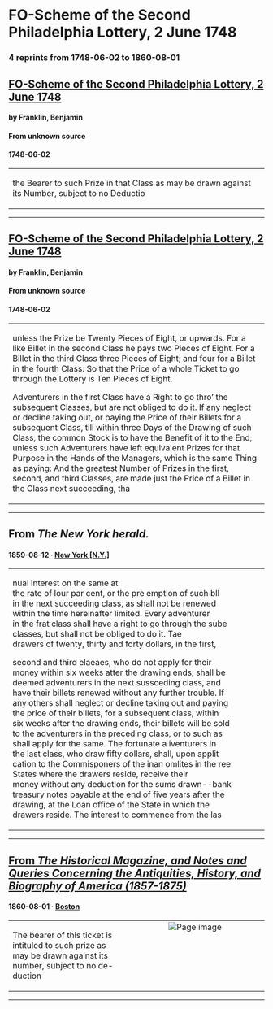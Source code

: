 
# FO-Scheme of the Second Philadelphia Lottery, 2 June 1748

### 4 reprints from 1748-06-02 to 1860-08-01

## [FO-Scheme of the Second Philadelphia Lottery, 2 June 1748](https://founders.archives.gov/documents/Franklin/01-03-02-0125)

#### by Franklin, Benjamin

#### From unknown source

#### 1748-06-02

<table style="width: 100%;"><tr><td style="width: 50%">

 the Bearer to such Prize in that Class as may be drawn against its Number, subject to no Deductio
</td></tr></table>

---

## [FO-Scheme of the Second Philadelphia Lottery, 2 June 1748](https://founders.archives.gov/documents/Franklin/01-03-02-0125)

#### by Franklin, Benjamin

#### From unknown source

#### 1748-06-02

<table style="width: 100%;"><tr><td style="width: 50%">

 unless the Prize be Twenty Pieces of Eight, or upwards. For a like Billet in the second Class he pays two Pieces of Eight. For a Billet in the third Class three Pieces of Eight; and four for a Billet in the fourth Class: So that the Price of a whole Ticket to go through the Lottery is Ten Pieces of Eight.  
  
Adventurers in the first Class have a Right to go thro’ the subsequent Classes, but are not obliged to do it. If any neglect or decline taking out, or paying the Price of their Billets for a subsequent Class, till within three Days of the Drawing of such Class, the common Stock is to have the Benefit of it to the End; unless such Adventurers have left equivalent Prizes for that Purpose in the Hands of the Managers, which is the same Thing as paying: And the greatest Number of Prizes in the first, second, and third Classes, are made just the Price of a Billet in the Class next succeeding, tha
</td></tr></table>

---

## From _The New York herald._

#### 1859-08-12 &middot; [New York [N.Y.]](http://dbpedia.org/resource/New_York_City)

<table style="width: 100%;"><tr><td style="width: 50%">

nual interest on the same at  
the rate of lour par cent, or the pre emption of such bll  
in the next succeeding class, as shall not be renewed  
within the time hereinafter limited. Every adventurer  
in the frat class shall have a right to go through the sube  
classes, but shall not be obliged to do it. Tae  
drawers of twenty, thirty and forty dollars, in the first,  
  
second and third elaeaes, who do not apply for their  
money within six weeks atter the drawing ends, shall be  
deemed adventurers in the next sussceding class, and  
have their billets renewed without any further trouble. If  
any others shall neglect or decline taking out and paying  
the price of their billets, for a subsequent class, within  
six weeks after the drawing ends, their billets will be sold  
to the adventurers in the preceding class, or to such as  
shall apply for the same. The fortunate a iventurers in  
the last class, who draw fifty dollars, shall, upon applit  
cation to the Commisponers of the inan omlites in the ree  
States where the drawers reside, receive their  
money without any deduction for the sums drawn--bank  
treasury notes payable at the end of five years after the  
drawing, at the Loan office of the State in which the  
drawers reside. The interest to commence from the las
</td></tr></table>

---

## [From _The Historical Magazine, and Notes and Queries Concerning the Antiquities, History, and Biography of America (1857-1875)_](https://archive.org/details/sim_historical-magazine-biography-of-america_1860-08_4_8/page/n25/mode/1up?view=theater)

#### 1860-08-01 &middot; [Boston](http://dbpedia.org/resource/Boston)

<table style="width: 100%;"><tr><td style="width: 50%">

  
The bearer of this ticket is intituled to such prize as  
may be drawn against its number, subject to no de-  
duction
</td><td style="width: 50%; max-height: 75%; margin: auto; display: block;">
<img alt="Page image" src="https://iiif.archive.org/iiif/sim_historical-magazine-biography-of-america_1860-08_4_8&#0036;25/pct:52.044025,51.812500,33.647799,3.000000/600,/0/default.jpg"/>
</td>
</tr></table>

---

